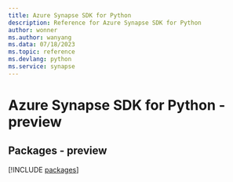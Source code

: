 ```yaml
---
title: Azure Synapse SDK for Python
description: Reference for Azure Synapse SDK for Python
author: wonner
ms.author: wanyang
ms.data: 07/18/2023
ms.topic: reference
ms.devlang: python
ms.service: synapse
---
```

# Azure Synapse SDK for Python - preview
## Packages - preview
[!INCLUDE [packages](synapse-index.md)]